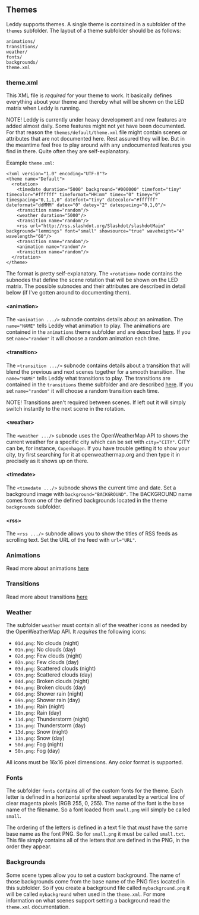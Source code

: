 ## Themes
Leddy supports themes. A single theme is contained in a subfolder of the `themes` subfolder. The layout of a theme subfolder should be as follows:
```
animations/
transitions/
weather/
fonts/
backgrounds/
theme.xml
```
### theme.xml
This XML file is *required* for your theme to work. It basically defines everything about your theme and thereby what will be shown on the LED matrix when Leddy is running.

NOTE! Leddy is currently under heavy development and new features are added almost daily. Some features might not yet have been documented. For that reason the `themes/default/theme.xml` file might contain scenes or attributes that are not documented here. Rest assured they will be. But in the meantime feel free to play around with any undocumented features you find in there. Quite often they are self-explanatory.

Example `theme.xml`:
```
<?xml version="1.0" encoding="UTF-8"?>
<theme name="Default">
  <rotation>
    <timedate duration="5000" background="#000000" timefont="tiny" timecolor="#ffffff" timeformat="HH:mm" timex="0" timey="9" timespacing="0,1,1,0" datefont="tiny" datecolor="#ffffff" dateformat="ddMMM" datex="0" datey="2" datespacing="0,1,0"/>
    <transition name="random"/>
    <weather duration="5000"/>
    <transition name="random"/>
    <rss url="http://rss.slashdot.org/Slashdot/slashdotMain" background="lemmings" font="small" showsource="true" waveheight="4" wavelength="60"/>
    <transition name="random"/>
    <animation name="random"/>
    <transition name="random"/>
  </rotation>
</theme>
```
The format is pretty self-explanatory. The `<rotation>` node contains the subnodes that define the scene rotation that will be shown on the LED matrix. The possible subnodes and their attributes are described in detail below (if I've gotten around to documenting them).

#### &lt;animation&gt;
The `<animation .../>` subnode contains details about an animation. The `name="NAME"` tells Leddy what animation to play. The animations are contained in the `animations` theme subfolder and are described [here](ANIMATIONS.md). If you set `name="random"` it will choose a random animation each time.

#### &lt;transition&gt;
The `<transition .../>` subnode contains details about a transition that will blend the previous and next scenes together for a smooth transition. The `name="NAME"` tells Leddy what transitions to play. The transitions are contained in the `transitions` theme subfolder and are described [here](TRANSITIONS.md). If you set `name="random"` it will choose a random transition each time.

NOTE! Transitions aren't required between scenes. If left out it will simply switch instantly to the next scene in the rotation.

#### &lt;weather&gt;
The `<weather .../>` subnode uses the OpenWeatherMap API to shows the current weather for a specific city which can be set with `city="CITY"`. CITY can be, for instance, `Copenhagen`. If you have trouble getting it to show your city, try first searching for it at openweathermap.org and then type it in precisely as it shows up on there.

#### &lt;timedate&gt;
The `<timedate .../>` subnode shows the current time and date. Set a background image with `background="BACKGROUND"`. The BACKGROUND name comes from one of the defined backgrounds located in the theme `backgrounds` subfolder.

#### &lt;rss&gt;
The `<rss .../>` subnode allows you to show the titles of RSS feeds as scrolling text. Set the URL of the feed with `url="URL"`.

### Animations
Read more about animations [here](ANIMATIONS.md)

### Transitions
Read more about transitions [here](TRANSITIONS.md)

### Weather
The subfolder `weather` must contain all of the weather icons as needed by the OpenWeatherMap API. It *requires* the following icons:
* `01d.png`: No clouds (night)
* `01n.png`: No clouds (day)
* `02d.png`: Few clouds (night)
* `02n.png`: Few clouds (day)
* `03d.png`: Scattered clouds (night)
* `03n.png`: Scattered clouds (day)
* `04d.png`: Broken clouds (night)
* `04n.png`: Broken clouds (day)
* `09d.png`: Shower rain (night)
* `09n.png`: Shower rain (day)
* `10d.png`: Rain (night)
* `10n.png`: Rain (day)
* `11d.png`: Thunderstorm (night)
* `11n.png`: Thunderstorm (day)
* `13d.png`: Snow (night)
* `13n.png`: Snow (day)
* `50d.png`: Fog (night)
* `50n.png`: Fog (day)

All icons must be 16x16 pixel dimensions. Any color format is supported.

### Fonts
The subfolder `fonts` contains all of the custom fonts for the theme. Each letter is defined in a horizontal sprite sheet separated by a vertical line of clear magenta pixels (RGB 255, 0, 255). The name of the font is the base name of the filename. So a font loaded from `small.png` will simply be called `small`.

The ordering of the letters is defined in a text file that *must* have the same base name as the font PNG. So for `small.png` it must be called `small.txt`. This file simply contains all of the letters that are defined in the PNG, in the order they appear.

### Backgrounds
Some scene types allow you to set a custom background. The name of those backgrounds come from the base name of the PNG files located in this subfolder. So if you create a background file called `mybackground.png` it will be called `mybackground` when used in the `theme.xml`. For more information on what scenes support setting a background read the `theme.xml` documentation.
